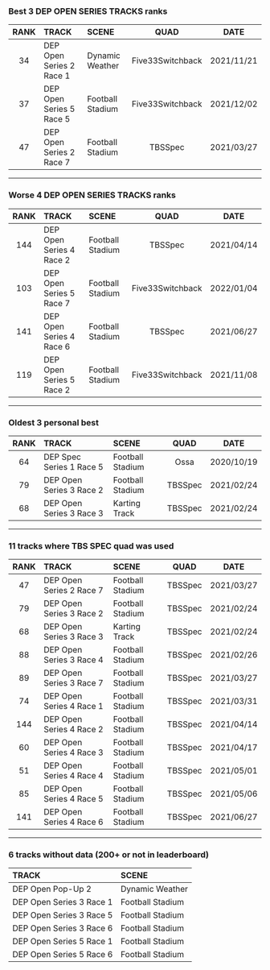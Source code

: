 ### Best 3 DEP OPEN SERIES TRACKS ranks
|RANK|TRACK|SCENE|QUAD|DATE|
|:---:|:---|:---|:---:|:---:|
|34|DEP Open Series 2 Race 1|Dynamic Weather|Five33Switchback|2021/11/21|
|37|DEP Open Series 5 Race 5|Football Stadium|Five33Switchback|2021/12/02|
|47|DEP Open Series 2 Race 7|Football Stadium|TBSSpec|2021/03/27|
---
### Worse 4 DEP OPEN SERIES TRACKS ranks
|RANK|TRACK|SCENE|QUAD|DATE|
|:---:|:---|:---|:---:|:---:|
|144|DEP Open Series 4 Race 2|Football Stadium|TBSSpec|2021/04/14|
|103|DEP Open Series 5 Race 7|Football Stadium|Five33Switchback|2022/01/04|
|141|DEP Open Series 4 Race 6|Football Stadium|TBSSpec|2021/06/27|
|119|DEP Open Series 5 Race 2|Football Stadium|Five33Switchback|2021/11/08|
---
### Oldest 3 personal best
|RANK|TRACK|SCENE|QUAD|DATE|
|:---:|:---|:---|:---:|:---:|
|64|DEP Spec Series 1 Race 5|Football Stadium|Ossa|2020/10/19|
|79|DEP Open Series 3 Race 2|Football Stadium|TBSSpec|2021/02/24|
|68|DEP Open Series 3 Race 3|Karting Track|TBSSpec|2021/02/24|
---
### 11 tracks where TBS SPEC quad was used
|RANK|TRACK|SCENE|QUAD|DATE|
|:---:|:---|:---|:---:|:---:|
|47|DEP Open Series 2 Race 7|Football Stadium|TBSSpec|2021/03/27|
|79|DEP Open Series 3 Race 2|Football Stadium|TBSSpec|2021/02/24|
|68|DEP Open Series 3 Race 3|Karting Track|TBSSpec|2021/02/24|
|88|DEP Open Series 3 Race 4|Football Stadium|TBSSpec|2021/02/26|
|89|DEP Open Series 3 Race 7|Football Stadium|TBSSpec|2021/03/27|
|74|DEP Open Series 4 Race 1|Football Stadium|TBSSpec|2021/03/31|
|144|DEP Open Series 4 Race 2|Football Stadium|TBSSpec|2021/04/14|
|60|DEP Open Series 4 Race 3|Football Stadium|TBSSpec|2021/04/17|
|51|DEP Open Series 4 Race 4|Football Stadium|TBSSpec|2021/05/01|
|85|DEP Open Series 4 Race 5|Football Stadium|TBSSpec|2021/05/06|
|141|DEP Open Series 4 Race 6|Football Stadium|TBSSpec|2021/06/27|
---
### 6 tracks without data (200+ or not in leaderboard)
|TRACK|SCENE|
|:---|:---|
|DEP Open Pop-Up 2|Dynamic Weather|
|DEP Open Series 3 Race 1|Football Stadium|
|DEP Open Series 3 Race 5|Football Stadium|
|DEP Open Series 3 Race 6|Football Stadium|
|DEP Open Series 5 Race 1|Football Stadium|
|DEP Open Series 5 Race 6|Football Stadium|
